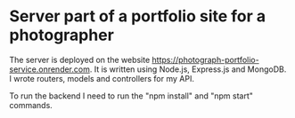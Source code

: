 # Server part of a portfolio site for a photographer
The server is deployed on the website https://photograph-portfolio-service.onrender.com.
It is written using Node.js, Express.js and MongoDB. I wrote routers, models and controllers for my API.

To run the backend I need to run the "npm install" and "npm start" commands.
